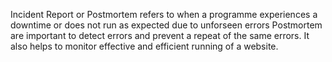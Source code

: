 Incident Report or Postmortem refers to when a programme experiences a 
downtime or does not run as expected due to unforseen errors
Postmortem are important to detect errors and prevent a repeat of the
same errors.
It also helps to monitor effective and efficient running of a website.
